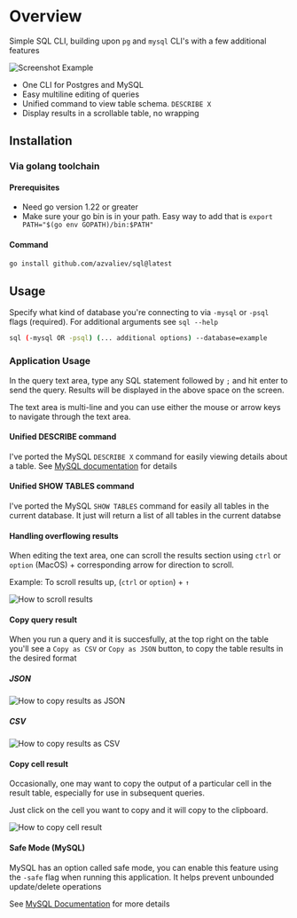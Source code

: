 # Overview

Simple SQL CLI, building upon `pg` and `mysql` CLI's with a few additional features

![Screenshot Example](https://raw.githubusercontent.com/azvaliev/sql/master/assets/main.png)

- One CLI for Postgres and MySQL
- Easy multiline editing of queries
- Unified command to view table schema. `DESCRIBE X`
- Display results in a scrollable table, no wrapping


## Installation

### Via golang toolchain

#### Prerequisites

- Need go version 1.22 or greater
- Make sure your go bin is in your path.
    Easy way to add that is `export PATH="$(go env GOPATH)/bin:$PATH"`

#### Command

```bash
go install github.com/azvaliev/sql@latest
```

## Usage

Specify what kind of database you're connecting to via `-mysql` or `-psql` flags (required).
For additional arguments see `sql --help`

```bash
sql (-mysql OR -psql) (... additional options) --database=example
```

### Application Usage

In the query text area, type any SQL statement followed by `;` and hit enter to send the query. Results will be displayed in the above space on the screen.

The text area is multi-line and you can use either the mouse or arrow keys to navigate through the text area.

#### Unified DESCRIBE command

I've ported the MySQL `DESCRIBE X` command for easily viewing details about a table. See [MySQL documentation](https://dev.mysql.com/doc/refman/8.4/en/show-columns.html) for details

#### Unified SHOW TABLES command

I've ported the MySQL `SHOW TABLES` command for easily all tables in the current database. It just will return a list of all tables in the current databse

#### Handling overflowing results

When editing the text area, one can scroll the results section using `ctrl` or `option` (MacOS) + corresponding arrow for direction to scroll.

Example: To scroll results up, (`ctrl` or `option`) + `↑`

![How to scroll results](https://raw.githubusercontent.com/azvaliev/sql/master/assets/usage/scroll-results.gif)

#### Copy query result

When you run a query and it is succesfully, at the top right on the table you'll see a `Copy as CSV` or `Copy as JSON` button, to copy the table results in the desired format

##### JSON

![How to copy results as JSON](https://raw.githubusercontent.com/azvaliev/sql/master/assets/usage/copy-results-as-json.gif)

##### CSV

![How to copy results as CSV](https://raw.githubusercontent.com/azvaliev/sql/master/assets/usage/copy-results-as-csv.gif)

#### Copy cell result

Occasionally, one may want to copy the output of a particular cell in the result table, especially for use in subsequent queries.

Just click on the cell you want to copy and it will copy to the clipboard.

![How to copy cell result](https://raw.githubusercontent.com/azvaliev/sql/master/assets/usage/copy-cell-results.gif)


#### Safe Mode (MySQL)

MySQL has an option called safe mode, you can enable this feature using the `-safe` flag when running this application. It helps prevent unbounded update/delete operations

See [MySQL Documentation](https://dev.mysql.com/doc/refman/8.4/en/mysql-tips.html#safe-updates) for more details
